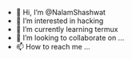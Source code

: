 - 👋 Hi, I’m @NalamShashwat
- 👀 I’m interested in hacking
- 🌱 I’m currently learning termux
- 💞️ I’m looking to collaborate on ...
- 📫 How to reach me ...

<!---
NalamShashwat/NalamShashwat is a ✨ special ✨ repository because its `README.md` (this file) appears on your GitHub profile.
You can click the Preview link to take a look at your changes.
--->
